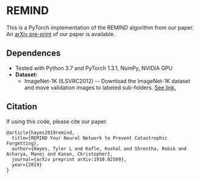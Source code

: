 REMIND
=====================================
This is a PyTorch implementation of the REMIND algorithm from our paper. An [arXiv pre-print](https://arxiv.org/abs/1910.02509) of our paper is available.

## Dependences 
- Tested with Python 3.7 and PyTorch 1.3.1, NumPy, NVIDIA GPU
- **Dataset:** 
  - ImageNet-1K (ILSVRC2012) -- Download the ImageNet-1K dataset and move validation images to labeled sub-folders. [See link.](https://github.com/facebook/fb.resnet.torch/blob/master/INSTALL.md#download-the-imagenet-dataset)

## Citation
If using this code, please cite our paper.
```
@article{hayes2019remind,
  title={REMIND Your Neural Network to Prevent Catastrophic Forgetting},
  author={Hayes, Tyler L and Kafle, Kushal and Shrestha, Robik and Acharya, Manoj and Kanan, Christopher},
  journal={arXiv preprint arXiv:1910.02509},
  year={2019}
}

